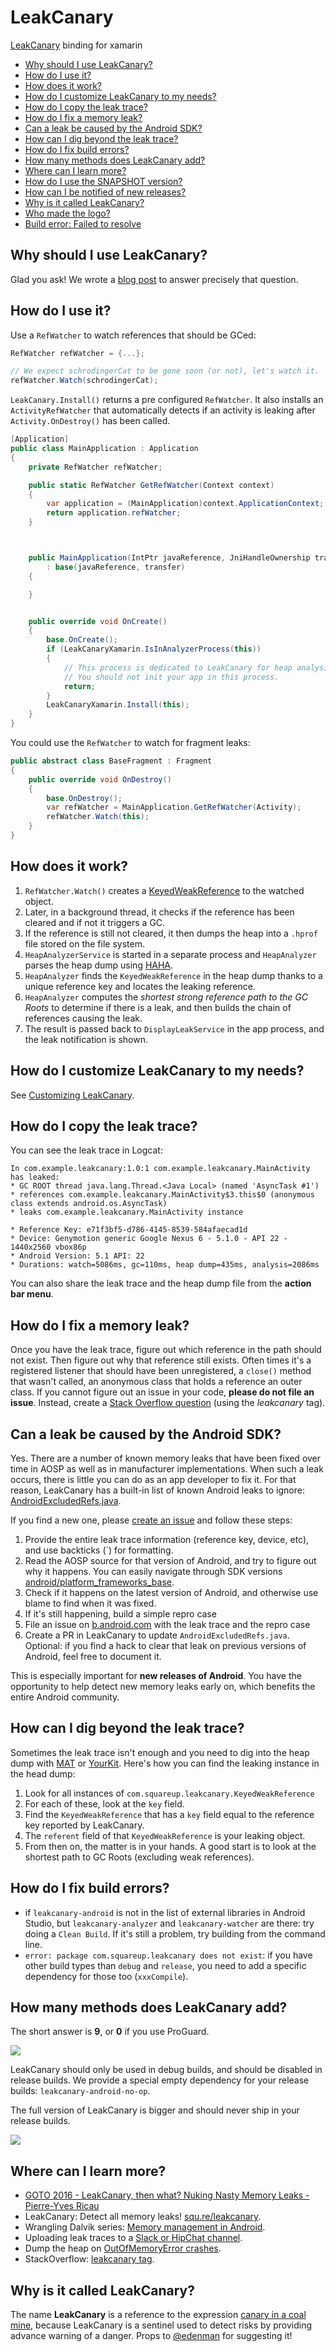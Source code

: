 # LeakCanary
[LeakCanary](https://github.com/square/leakcanary) binding for xamarin

* [Why should I use LeakCanary?](#why-should-i-use-leakcanary)
* [How do I use it?](#how-do-i-use-it)
* [How does it work?](#how-does-it-work)
* [How do I customize LeakCanary to my needs?](#how-do-i-customize-leakcanary-to-my-needs)
* [How do I copy the leak trace?](#how-do-i-copy-the-leak-trace)
* [How do I fix a memory leak?](#how-do-i-fix-a-memory-leak)
* [Can a leak be caused by the Android SDK?](#can-a-leak-be-caused-by-the-android-sdk)
* [How can I dig beyond the leak trace?](#how-can-i-dig-beyond-the-leak-trace)
* [How do I fix build errors?](#how-do-i-fix-build-errors)
* [How many methods does LeakCanary add?](#how-many-methods-does-leakcanary-add)
* [Where can I learn more?](#where-can-i-learn-more)
* [How do I use the SNAPSHOT version?](#how-do-i-use-the-snapshot-version)
* [How can I be notified of new releases?](#how-can-i-be-notified-of-new-releases)
* [Why is it called LeakCanary?](#why-is-it-called-leakcanary)
* [Who made the logo?](#who-made-the-logo)
* [Build error: Failed to resolve](#build-error-failed-to-resolve)

## Why should I use LeakCanary?

Glad you ask! We wrote a [blog post](http://squ.re/leakcanary) to answer precisely that question.

## How do I use it?

Use a `RefWatcher` to watch references that should be GCed:

```cs
RefWatcher refWatcher = {...};

// We expect schrodingerCat to be gone soon (or not), let's watch it.
refWatcher.Watch(schrodingerCat);
```

`LeakCanary.Install()` returns a pre configured `RefWatcher`.
It also installs an `ActivityRefWatcher` that automatically detects if an activity is leaking after `Activity.OnDestroy()` has been called.

```cs
[Application]
public class MainApplication : Application
{
    private RefWatcher refWatcher;

    public static RefWatcher GetRefWatcher(Context context)
    {
        var application = (MainApplication)context.ApplicationContext;
        return application.refWatcher;
    }



    public MainApplication(IntPtr javaReference, JniHandleOwnership transfer)
        : base(javaReference, transfer)
    {

    }


    public override void OnCreate()
    {
        base.OnCreate();
        if (LeakCanaryXamarin.IsInAnalyzerProcess(this))
        {
            // This process is dedicated to LeakCanary for heap analysis.
            // You should not init your app in this process.
            return;
        }
        LeakCanaryXamarin.Install(this);
    }
}
 ```

You could use the `RefWatcher` to watch for fragment leaks:

```cs
public abstract class BaseFragment : Fragment
{
    public override void OnDestroy()
    {
        base.OnDestroy();
        var refWatcher = MainApplication.GetRefWatcher(Activity);
        refWatcher.Watch(this);
    }
}
```

## How does it work?

1. `RefWatcher.Watch()` creates a [KeyedWeakReference](https://github.com/square/leakcanary/blob/master/leakcanary-watcher/src/main/java/com/squareup/leakcanary/KeyedWeakReference.java) to the watched object.
2. Later, in a background thread, it checks if the reference has been cleared and if not it triggers a GC.
3. If the reference is still not cleared, it then dumps the heap into a `.hprof` file stored on the file system.
4. `HeapAnalyzerService` is started in a separate process and `HeapAnalyzer` parses the heap dump using [HAHA](https://github.com/square/haha).
5. `HeapAnalyzer` finds the `KeyedWeakReference` in the heap dump thanks to a unique reference key and locates the leaking reference.
6. `HeapAnalyzer` computes the *shortest strong reference path to the GC Roots* to determine if there is a leak, and then builds the chain of references causing the leak.
7. The result is passed back to `DisplayLeakService` in the app process, and the leak notification is shown.

## How do I customize LeakCanary to my needs?

See [Customizing LeakCanary](Customizing-LeakCanary).

## How do I copy the leak trace?

You can see the leak trace in Logcat:

```
In com.example.leakcanary:1.0:1 com.example.leakcanary.MainActivity has leaked:
* GC ROOT thread java.lang.Thread.<Java Local> (named 'AsyncTask #1')
* references com.example.leakcanary.MainActivity$3.this$0 (anonymous class extends android.os.AsyncTask)
* leaks com.example.leakcanary.MainActivity instance

* Reference Key: e71f3bf5-d786-4145-8539-584afaecad1d
* Device: Genymotion generic Google Nexus 6 - 5.1.0 - API 22 - 1440x2560 vbox86p
* Android Version: 5.1 API: 22
* Durations: watch=5086ms, gc=110ms, heap dump=435ms, analysis=2086ms
```

You can also share the leak trace and the heap dump file from the **action bar menu**.

## How do I fix a memory leak?

Once you have the leak trace, figure out which reference in the path should not exist. Then figure out why that reference still exists. Often times it's a registered listener that should have been unregistered, a `close()` method that wasn't called, an anonymous class that holds a reference an outer class. If you cannot figure out an issue in your code, **please do not file an issue**. Instead, create a [Stack Overflow question](http://stackoverflow.com/questions/tagged/leakcanary) (using the *leakcanary* tag).

## Can a leak be caused by the Android SDK?

Yes. There are a number of known memory leaks that have been fixed over time in AOSP as well as in manufacturer implementations. When such a leak occurs, there is little you can do as an app developer to fix it. For that reason, LeakCanary has a built-in list of known Android leaks to ignore: [AndroidExcludedRefs.java](https://github.com/square/leakcanary/blob/master/leakcanary-android/src/main/java/com/squareup/leakcanary/AndroidExcludedRefs.java).

If you find a new one, please [create an issue](https://github.com/square/leakcanary/issues/new) and follow these steps:

1. Provide the entire leak trace information (reference key, device, etc), and use backticks (`) for formatting.
2. Read the AOSP source for that version of Android, and try to figure out why it happens. You can easily navigate through SDK versions [android/platform_frameworks_base](https://github.com/android/platform_frameworks_base).
3. Check if it happens on the latest version of Android, and otherwise use blame to find when it was fixed.
4. If it's still happening, build a simple repro case
5. File an issue on [b.android.com](http://b.android.com) with the leak trace and the repro case
6. Create a PR in LeakCanary to update `AndroidExcludedRefs.java`. Optional: if you find a hack to clear that leak on previous versions of Android, feel free to document it.

This is especially important for **new releases of Android**. You have the opportunity to help detect new memory leaks early on, which benefits the entire Android community.

## How can I dig beyond the leak trace?

Sometimes the leak trace isn't enough and you need to dig into the heap dump with [MAT](http://eclipse.org/mat/) or [YourKit](https://www.yourkit.com/). Here's how you can find the leaking instance in the head dump:

1. Look for all instances of `com.squareup.leakcanary.KeyedWeakReference`
2. For each of these, look at the `key` field.
3. Find the `KeyedWeakReference` that has a `key` field equal to the reference key reported by LeakCanary.
4. The `referent` field of that `KeyedWeakReference` is your leaking object.
5. From then on, the matter is in your hands. A good start is to look at the shortest path to GC Roots (excluding weak references).

## How do I fix build errors?

* if `leakcanary-android` is not in the list of external libraries in Android Studio, but `leakcanary-analyzer` and `leakcanary-watcher` are there: try doing a `Clean Build`. If it's still a problem, try building from the command line.
* `error: package com.squareup.leakcanary does not exist`: if you have other build types than `debug` and `release`, you need to add a specific dependency for those too (`xxxCompile`).

## How many methods does LeakCanary add?

The short answer is **9**, or **0** if you use ProGuard. 

<a href="http://www.methodscount.com/?lib=com.squareup.leakcanary%3Aleakcanary-android-no-op%3A1.5"><img src="https://img.shields.io/badge/Methods and size-9 | 4 KB-e91e63.svg"></img></a>

LeakCanary should only be used in debug builds, and should be disabled in release builds. We provide a special empty dependency for your release builds: `leakcanary-android-no-op`.

The full version of LeakCanary is bigger and should never ship in your release builds.

<a href="http://www.methodscount.com/?lib=com.squareup.leakcanary%3Aleakcanary-android%3A1.5"><img src="https://img.shields.io/badge/Methods and size-core: 520 | deps: 2880 | 121 KB-e91e63.svg"></img></a>

## Where can I learn more?

* [GOTO 2016 - LeakCanary, then what? Nuking Nasty Memory Leaks - Pierre-Yves Ricau](https://www.youtube.com/watch?v=7A7Uv9ZBE2U)
* LeakCanary: Detect all memory leaks! [squ.re/leakcanary](http://squ.re/leakcanary).
* Wrangling Dalvik series: [Memory management in Android](http://www.raizlabs.com/dev/2014/03/wrangling-dalvik-memory-management-in-android-part-1-of-2/).
* Uploading leak traces to a [Slack or HipChat channel](https://gist.github.com/pyricau/06c2c486d24f5f85f7f0).
* Dump the heap on [OutOfMemoryError crashes](https://gist.github.com/pyricau/4726389fd64f3b7c6f32).
* StackOverflow: [leakcanary tag](http://stackoverflow.com/questions/tagged/leakcanary).



## Why is it called LeakCanary?

The name **LeakCanary** is a reference to the expression [canary in a coal mine](http://en.wiktionary.org/wiki/canary_in_a_coal_mine), because LeakCanary is a sentinel used to detect risks by providing advance warning of a danger. Props to [@edenman](https://github.com/edenman) for suggesting it!

